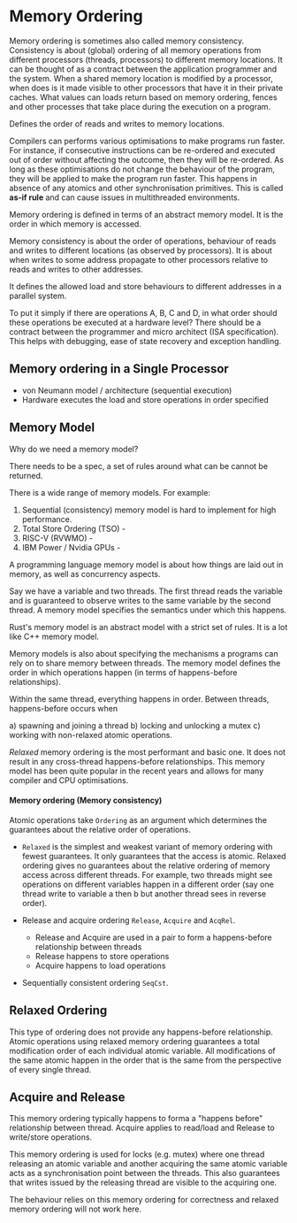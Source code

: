 # Memory Ordering

Memory ordering is sometimes also called memory consistency. Consistency is about 
(global) ordering of all memory operations from different processors (threads, processors) 
to different memory locations. It can be thought of as a contract between the 
application programmer and the system. When a shared memory location is modified 
by a processor, when does is it made visible to other processors that have it in their 
private caches. What values can loads return based on memory ordering, fences and 
other processes that take place during the execution on a program. 

Defines the order of reads and writes to memory locations.

Compilers can performs various optimisations to make programs run faster. 
For instance, if consecutive instructions can be re-ordered and executed out of 
order without affecting the outcome, then they will be re-ordered. As long as these 
optimisations do not change the behaviour of the program, they will be applied to 
make the program run faster. This happens in absence of any atomics and other 
synchronisation primitives. This is called **as-if rule** and can cause issues in 
multithreaded environments. 

Memory ordering is defined in terms of an abstract memory model. It is the order 
in which memory is accessed. 

Memory consistency is about the order of operations, behaviour of reads and writes 
to different locations (as observed by processors). It is about when writes to 
some address propagate to other processors relative to reads and writes to other 
addresses.

It defines the allowed load and store behaviours to different addresses in a 
parallel system.

To put it simply if there are operations A, B, C and D, in what order should these 
operations be executed at a hardware level? There should be a contract between 
the programmer and micro architect (ISA specification). This helps with debugging,
ease of state recovery and exception handling. 

## Memory ordering in a Single Processor

- von Neumann model / architecture (sequential execution)
- Hardware executes the load and store operations in order specified

## Memory Model

Why do we need a memory model?

There needs to be a spec, a set of rules around what can be cannot be returned.

There is a wide range of memory models. For example:

1) Sequential (consistency) memory model is hard to implement for high performance.
2) Total Store Ordering (TSO) - 
3) RISC-V (RVWMO) - 
3) IBM Power / Nvidia GPUs - 

A programming language memory model is about how things are laid out in memory, 
as well as concurrency aspects.

Say we have a variable and two threads. The first thread reads the variable and
is guaranteed to observe writes to the same variable by the second thread. A memory 
model specifies the semantics under which this happens.

Rust's memory model is an abstract model with a strict set of rules. It is a lot 
like C++ memory model. 

Memory models is also about specifying the mechanisms a programs can rely on to 
share memory between threads. The memory model defines the order in which operations 
happen (in terms of happens-before relationships). 

Within the same thread, everything happens in order. Between threads, happens-before 
occurs when 

a) spawning and joining a thread
b) locking and unlocking a mutex
c) working with non-relaxed atomic operations.

*Relaxed* memory ordering is the most performant and basic one. It does not result 
in any cross-thread happens-before relationships. This memory model has been quite 
popular in the recent years and allows for many compiler and CPU optimisations.

#### Memory ordering (Memory consistency)

Atomic operations take `Ordering` as an argument which determines the guarantees 
about the relative order of operations. 

- `Relaxed` is the simplest and weakest variant of memory ordering with fewest 
guarantees. It only guarantees that the access is atomic. Relaxed ordering gives 
no guarantees about the relative ordering of memory access across different threads. 
For example, two threads might see operations on different variables happen in a 
different order (say one thread write to variable a then b but another thread sees 
in reverse order).

- Release and acquire ordering `Release`, `Acquire` and `AcqRel`.
    - Release and Acquire are used in a pair to form a happens-before relationship 
    between threads
    - Release happens to store operations
    - Acquire happens to load operations
- Sequentially consistent ordering `SeqCst`.

## Relaxed Ordering

This type of ordering does not provide any happens-before relationship. Atomic 
operations using relaxed memory ordering guarantees a total modification order 
of each individual atomic variable. All modifications of the same atomic happen 
in the order that is the same from the perspective of every single thread.

## Acquire and Release

This memory ordering typically happens to forma a "happens before" relationship 
between thread. Acquire applies to read/load and Release to write/store operations. 

This memory ordering is used for locks (e.g. mutex) where one thread releasing an 
atomic variable and another acquiring the same atomic variable acts as a synchronisation 
point between the threads. This also guarantees that writes issued by the releasing 
thread are visible to the acquiring one.

The behaviour relies on this memory ordering for correctness and relaxed memory ordering 
will not work here.



